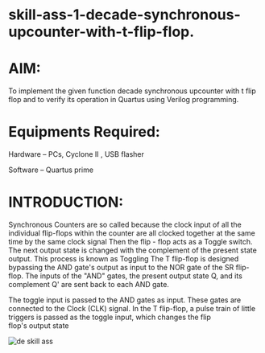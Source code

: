 # skill-ass-1-decade-synchronous-upcounter-with-t-flip-flop.
# AIM:

To implement the given function decade synchronous upcounter with t flip flop and to verify its operation in Quartus using Verilog programming.


# Equipments Required:

Hardware – PCs, Cyclone II , USB flasher

Software – Quartus prime

# INTRODUCTION:

Synchronous Counters are so called because the clock input of all the individual flip-flops within the counter are all clocked together at the same time by the same clock signal
Then the flip - flop acts as a Toggle switch. The next output state is changed with the complement of the present state output. This process is known as Toggling
The T flip-flop is designed bypassing the AND gate's output as input to the NOR gate of the SR flip-flop. The inputs of the "AND" gates, the present output state Q, and its complement Q' are sent back to each AND gate.

The toggle input is passed to the AND gates as input. These gates are connected to the Clock (CLK) signal. In the T flip-flop, a pulse train of little triggers is passed as the toggle input, which changes the flip flop's output state

![de skill ass](https://user-images.githubusercontent.com/123359969/215315098-6562691c-a57a-4d4a-8490-43ade27f7cc7.png)
